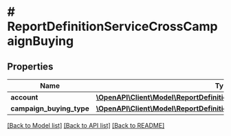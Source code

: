 # # ReportDefinitionServiceCrossCampaignBuying

## Properties

Name | Type | Description | Notes
------------ | ------------- | ------------- | -------------
**account** | [**\OpenAPI\Client\Model\ReportDefinitionServiceAccount**](ReportDefinitionServiceAccount.md) |  | [optional]
**campaign_buying_type** | [**\OpenAPI\Client\Model\ReportDefinitionServiceCrossCampaignBuyingType**](ReportDefinitionServiceCrossCampaignBuyingType.md) |  | [optional]

[[Back to Model list]](../../README.md#models) [[Back to API list]](../../README.md#endpoints) [[Back to README]](../../README.md)
